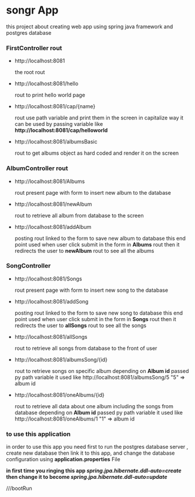 # songr App
this project about creating web app using spring java framework and postgres database 

### FirstController rout 
- http://localhost:8081

   the root rout 
- http://localhost:8081/hello 

   rout to print hello world page 
- http://localhost:8081/cap/{name}

    rout use path variable and print them in the screen in capitalize way it can be used by passing variable like **http://localhost:8081/cap/helloworld**  
- http://localhost:8081/albumsBasic

   rout to get albums object as hard coded and render it on the screen  

### AlbumController rout
- http://localhost:8081/Albums

   rout present page with form to insert new album to the database 
- http://localhost:8081/newAlbum

   rout to retrieve all album from database to the screen
- http://localhost:8081/addAlbum

  posting rout linked to the form to save new album to database this end point used when user click submit in the form in **Albums** rout then it redirects the user to **newAlbum** rout to see all the albums 


### SongController
- http://localhost:8081/Songs

  rout present page with form to insert new song to the database
- http://localhost:8081/addSong

  posting rout linked to the form to save new song to database this end point used when user click submit in the form in **Songs** rout then it redirects the user to **allSongs** rout to see all the songs
- http://localhost:8081/allSongs

  rout to retrieve all songs from database to the front of user 
- http://localhost:8081/albumsSong/{id}

  rout to retrieve songs on specific album depending on **Album id** passed py path variable it used like http://localhost:8081/albumsSong/5   "5" => album id 
- http://localhost:8081/oneAlbums/{id}

  rout to retrieve all data about one album including the songs from database depending on **Album id** passed py path variable it used like http://localhost:8081/oneAlbums/1   "1" => album id 



### to use this application 
in order to use this app you need first to run the postgres database server , create new database then link it to this app, and change the database configuration using **application.properties** File

**in first time you ringing this app *spring.jpa.hibernate.ddl-auto=create* then change it to become *spring.jpa.hibernate.ddl-auto=update***

///bootRun